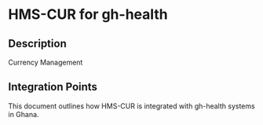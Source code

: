 # HMS-CUR for gh-health

## Description

Currency Management

## Integration Points

This document outlines how HMS-CUR is integrated with gh-health systems in Ghana.
